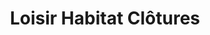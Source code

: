 ---
title: "Loisir Habitat Clôtures"
url: /dompierre-sur-mer/loisir-habitat-clotures/
shop: matériel informatique
---